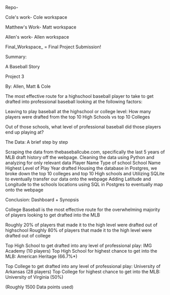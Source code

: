 Repo-

Cole's work- Cole workspace

Matthew's Work- Matt workspace

Allen's work- Allen workspace

Final_Workspace_ = Final Project Submission!







Summary:

A Baseball Story

Project 3

By: Allen, Matt & Cole

The most effective route for a highschool baseball player to take to get drafted into professional baseball looking at the following factors:


Leaving to play baseball at the highschool or college level: How many players were drafted from the top 10 High Schools vs top 10 Colleges

Out of those schools, what level of professional baseball did those players end up playing at? 

The Data: A brief step by step

Scraping the data from thebaseballcube.com, specifically the last 5 years of MLB draft history off the webpage. 
Cleaning the data using Python and analyzing for only relevant data 
Player Name
Type of school
School Name
Highest Level of Play
Year drafted
Housing the database in Postgres, we broke down the top 10 colleges and top 10 High schools and Utilizing SQLite to eventually transfer our data onto the webpage
Adding Latitude and Longitude to the schools locations using SQL in Postgres to eventually map onto the webpage

Conclusion: Dashboard + Synopsis

College Baseball is the most effective route for the overwhelming majority of players looking to get drafted into the MLB 

Roughly 20% of players that made it to the high level were drafted out of highschool
Roughly 80% of players that made it to the high level were drafted out of college


Top High School to get drafted into any level of professional play: IMG Academy (10 players)
Top High School for highest chance to get into the MLB: American Heritage (66.7%*)


Top College to get drafted into any level of professional play: University of Arkansas (28 players)
Top College for highest chance to get into the MLB: University of Virginia (50%)

(Roughly 1500 Data points used)
